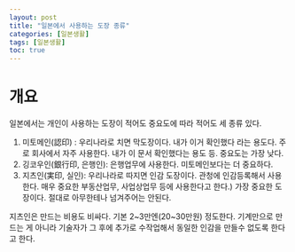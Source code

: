 ```yaml
---
layout: post
title: "일본에서 사용하는 도장 종류"
categories: [일본생활]
tags: [일본생활]
toc: true
---
```


# 개요 
일본에서는 개인이 사용하는 도장이 적어도 중요도에 따라 적어도 세 종류 있다. 
1. 미토메인(認印) : 우리나라로 치면 막도장이다. 내가 이거 확인했다 라는 용도다. 주로 회사에서 자주 사용한다. 내가 이 문서 확인했다는 용도 등. 중요도는 가장 낮다. 
2. 깅코우인(銀行印, 은행인): 은행업무에 사용한다. 미토메인보다는 더 중요하다. 
3. 지츠인(実印, 실인): 우리나라로 따지면 인감 도장이다. 관청에 인감등록해서 사용한다. 매우 중요한 부동산업무, 사업상업무 등에 사용한다고 한다.) 가장 중요한 도장이다. 절대로 아무한테나 넘겨주어는 안된다. 

지츠인은 만드는 비용도 비싸다. 기본 2~3만엔(20~30만원) 정도한다. 기계만으로 만드는 게 아니라 기술자가 그 후에 추가로 수작업해서 동일한 인감을 만들수 없도록 한다고 한다. 


